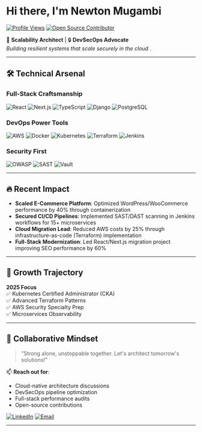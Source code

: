 # Hi there, I'm Newton Mugambi 

[![Profile Views](https://komarev.com/ghpvc/?username=yourusername&color=blue&label=Profile+Views)](https://github.com/NewtonMugambi)
[![Open Source Contributor](https://img.shields.io/badge/Open%20Source-Contributor-success)](https://opensource.guide/)

🚀 **Scalability Architect** | 🔒 **DevSecOps Advocate**  
*Building resilient systems that scale securely in the cloud* .

---

## 🛠️ Technical Arsenal

### **Full-Stack Craftsmanship**
![React](https://img.shields.io/badge/-React-61DAFB?logo=react&logoColor=black)
![Next.js](https://img.shields.io/badge/-Next.js-000000?logo=next.js)
![TypeScript](https://img.shields.io/badge/-TypeScript-3178C6?logo=typescript)
![Django](https://img.shields.io/badge/-Django-092E20?logo=django)
![PostgreSQL](https://img.shields.io/badge/-PostgreSQL-336791?logo=postgresql)

### **DevOps Power Tools**
![AWS](https://img.shields.io/badge/-AWS-FF9900?logo=amazon-aws)
![Docker](https://img.shields.io/badge/-Docker-2496ED?logo=docker)
![Kubernetes](https://img.shields.io/badge/-Kubernetes-326CE5?logo=kubernetes)
![Terraform](https://img.shields.io/badge/-Terraform-623CE4?logo=terraform)
![Jenkins](https://img.shields.io/badge/-Jenkins-D24939?logo=jenkins)

### **Security First**
![OWASP](https://img.shields.io/badge/-OWASP%20Practitioner-000000?logo=owasp)
![SAST](https://img.shields.io/badge/-SAST/DAST-3776AB)
![Vault](https://img.shields.io/badge/-HashiCorp%20Vault-000000)

---

## 🔥 Recent Impact

- **Scaled E-Commerce Platform**: Optimized WordPress/WooCommerce performance by 40% through containerization
- **Secured CI/CD Pipelines**: Implemented SAST/DAST scanning in Jenkins workflows for 15+ microservices
- **Cloud Migration Lead**: Reduced AWS costs by 25% through infrastructure-as-code (Terraform) implementation
- **Full-Stack Modernization**: Led React/Next.js migration project improving SEO performance by 60%

---

## 🌱 Growth Trajectory

**2025 Focus**  
✅ Kubernetes Certified Administrator (CKA)  
✅ Advanced Terraform Patterns  
✅ AWS Security Specialty Prep  
✅ Microservices Observability

---



## 🤝 Collaborative Mindset

> "Strong alone, unstoppable together. Let's architect tomorrow's solutions!"

📫 **Reach out for**:
- Cloud-native architecture discussions
- DevSecOps pipeline optimization
- Full-stack performance audits
- Open-source contributions

[![LinkedIn](https://img.shields.io/badge/-Let's%20Connect-0A66C2?logo=linkedin)](https://linkedin.com/in/newton-mugambi)
[![Email](https://img.shields.io/badge/Contact%20Me%20Fast-D14836?logo=gmail)](mailto:mugambinewton500@gmail.com.com)

---


